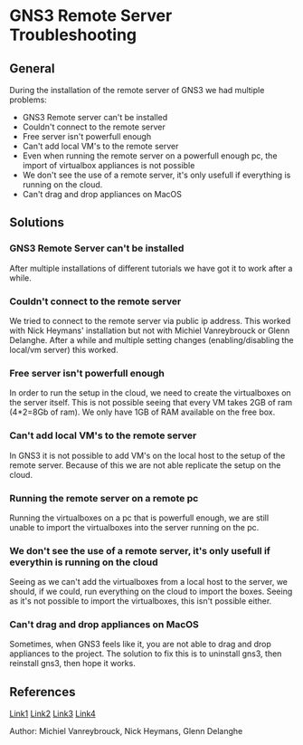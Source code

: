 # GNS3 Remote Server Troubleshooting

## General

During the installation of the remote server of GNS3 we had multiple problems:

- GNS3 Remote server can't be installed
- Couldn't connect to the remote server
- Free server isn't powerfull enough
- Can't add local VM's to the remote server
- Even when running the remote server on a powerfull enough pc, the import of virtualbox appliances is not possible
- We don't see the use of a remote server, it's only usefull if everything is running on the cloud.
- Can't drag and drop appliances on MacOS

## Solutions

### GNS3 Remote Server can't be installed

After multiple installations of different tutorials we have got it to work after a while.

### Couldn't connect to the remote server

We tried to connect to the remote server via public ip address. This worked with Nick Heymans' installation but not with Michiel Vanreybrouck or Glenn Delanghe.
After a while and multiple setting changes (enabling/disabling the local/vm server) this worked.

### Free server isn't powerfull enough

In order to run the setup in the cloud, we need to create the virtualboxes on the server itself. This is not possible seeing that every VM takes 2GB of ram (4*2=8Gb of ram). We only have 1GB of RAM available on the free box.

### Can't add local VM's to the remote server

In GNS3 it is not possible to add VM's on the local host to the setup of the remote server. Because of this we are not able replicate the setup on the cloud.

### Running the remote server on a remote pc

Running the virtualboxes on a pc that is powerfull enough, we are still unable to import the virtualboxes into the server running on the pc.

### We don't see the use of a remote server, it's only usefull if everythin is running on the cloud

Seeing as we can't add the virtualboxes from a local host to the server, we should, if we could, run everything on the cloud to import the boxes. Seeing as it's not possible to import the virtualboxes, this isn't possible either.

### Can't drag and drop appliances on MacOS

Sometimes, when GNS3 feels like it, you are not able to drag and drop appliances to the project. The solution to fix this is to uninstall gns3, then reinstall gns3, then hope it works.

## References

[Link1](https://computingforgeeks.com/how-to-install-latest-gns3-network-simulator-on-ubuntu-linux/)
[Link2](https://docs.gns3.com/docs/getting-started/installation/one-server-multiple-clients/)
[Link3](https://www.youtube.com/watch?v=hVPW5ijvNFo&ab_channel=DavidBombal)
[Link4](https://www.howtogeek.com/115116/how-to-configure-ubuntus-built-in-firewall/)

Author: Michiel Vanreybrouck, Nick Heymans, Glenn Delanghe
